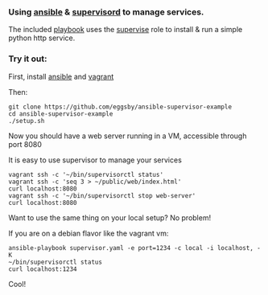 ### Using [ansible](http://ansibleworks.com) & [supervisord](http://supervisord.org) to manage services.

The included [playbook](https://github.com/eggsby/ansible-supervisor-example/blob/master/supervisor.yaml) uses the [supervise](https://galaxy.ansible.com/list#/roles/13) role to install & run a simple python http service.

### Try it out:

First, install [ansible](http://docs.ansible.com/intro_installation.html) and [vagrant](https://docs.vagrantup.com/v2/installation/index.html)

Then:

    git clone https://github.com/eggsby/ansible-supervisor-example
    cd ansible-supervisor-example
    ./setup.sh

Now you should have a web server running in a VM, accessible through port 8080

It is easy to use supervisor to manage your services

    vagrant ssh -c '~/bin/supervisorctl status'
    vagrant ssh -c 'seq 3 > ~/public/web/index.html'
    curl localhost:8080
    vagrant ssh -c '~/bin/supervisorctl stop web-server'
    curl localhost:8080

Want to use the same thing on your local setup? No problem!

If you are on a debian flavor like the vagrant vm:

    ansible-playbook supervisor.yaml -e port=1234 -c local -i localhost, -K
    ~/bin/supervisorctl status
    curl localhost:1234

Cool!
